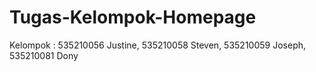 # Tugas-Kelompok-Homepage
Kelompok : 535210056 Justine, 535210058 Steven, 535210059 Joseph, 535210081 Dony
